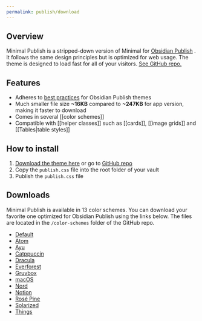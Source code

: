 ```yaml
---
permalink: publish/download
---
```

## Overview

Minimal Publish is a stripped-down version of Minimal for [Obsidian Publish](https://obsidian.md/publish) . It follows the same design principles but is optimized for web usage. The theme is designed to load fast for all of your visitors. [See GitHub repo.](https://github.com/kepano/obsidian-minimal-publish)

## Features

- Adheres to [best practices](https://docs.obsidian.md/Themes/Obsidian+Publish+themes/Best+practices+for+Publish+themes) for Obsidian Publish themes
- Much smaller file size **~16KB** compared to **~247KB** for app version, making it faster to download
- Comes in several [[color schemes]]
- Compatible with [[helper classes]] such as [[cards]], [[image grids]] and [[Tables|table styles]]

## How to install

1. [Download the theme here](https://raw.githubusercontent.com/kepano/obsidian-minimal-publish/master/publish.css) or go to [GitHub repo](https://github.com/kepano/obsidian-minimal-publish)
2. Copy the `publish.css` file into the root folder of your vault
3. Publish the `publish.css` file

## Downloads

Minimal Publish is available in 13 color schemes. You can download your favorite one optimized for Obsidian Publish using the links below. The files are located in the `/color-schemes` folder of the GitHub repo.

- [Default](https://raw.githubusercontent.com/kepano/obsidian-minimal-publish/master/publish.css)
- [Atom](https://raw.githubusercontent.com/kepano/obsidian-minimal-publish/master/color-schemes/atom/publish.css) 
- [Ayu](https://raw.githubusercontent.com/kepano/obsidian-minimal-publish/master/color-schemes/ayu/publish.css)
- [Catppuccin](https://raw.githubusercontent.com/kepano/obsidian-minimal-publish/master/color-schemes/catppuccin/publish.css)
- [Dracula](https://raw.githubusercontent.com/kepano/obsidian-minimal-publish/master/color-schemes/dracula/publish.css)
- [Everforest](https://raw.githubusercontent.com/kepano/obsidian-minimal-publish/master/color-schemes/everforest/publish.css)
- [Gruvbox](https://raw.githubusercontent.com/kepano/obsidian-minimal-publish/master/color-schemes/gruvbox/publish.css)
- [macOS](https://raw.githubusercontent.com/kepano/obsidian-minimal-publish/master/color-schemes/macos/publish.css)
- [Nord](https://raw.githubusercontent.com/kepano/obsidian-minimal-publish/master/color-schemes/nord/publish.css)
- [Notion](https://raw.githubusercontent.com/kepano/obsidian-minimal-publish/master/color-schemes/notion/publish.css)
- [Rosé Pine](https://raw.githubusercontent.com/kepano/obsidian-minimal-publish/master/color-schemes/rose-pine/publish.css)
- [Solarized](https://raw.githubusercontent.com/kepano/obsidian-minimal-publish/master/color-schemes/solarized/publish.css)
- [Things](https://raw.githubusercontent.com/kepano/obsidian-minimal-publish/master/color-schemes/things/publish.css)